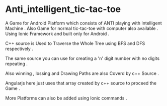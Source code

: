 # Anti_intelligent_tic-tac-toe

A Game for Android Platform which consists of ANTI playing with Intelligent Machine . Also Game for normal tic-tac-toe with computer also available . Using Ionic Framework and built only for Android .

C++ source is Used to Traverse the Whole Tree using BFS and DFS respectively .

The same source you can use for creating a 'n' digit number with no digits repeating .

Also winning , lossing and Drawing Paths are also Coverd by c++ Source .

Angularjs here just uses that array created by c++ source to proceed the Game .

More Platforms can also be added using Ionic commands .
